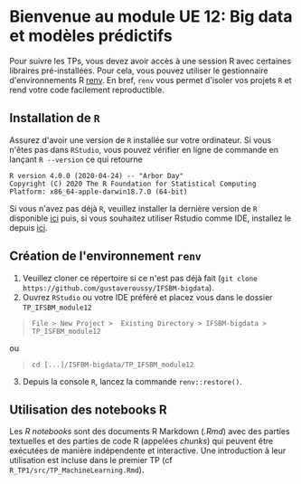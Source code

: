 # Bienvenue au module UE 12: Big data et modèles prédictifs

Pour suivre les TPs, vous devez avoir accès à une session R avec certaines libraires pré-installées. Pour cela, vous
pouvez utiliser le gestionnaire d'environnements R [renv](https://rstudio.github.io/renv/articles/renv.html). En
bref, `renv` vous permet d'isoler vos projets `R` et rend votre code facilement reproductible. 

## Installation de `R`

Assurez d'avoir une version de `R` installée sur votre ordinateur. Si vous n'êtes pas dans `RStudio`, vous pouvez
vérifier en ligne de commande en lançant `R --version` ce qui retourne

```
R version 4.0.0 (2020-04-24) -- "Arbor Day"
Copyright (C) 2020 The R Foundation for Statistical Computing
Platform: x86_64-apple-darwin18.7.0 (64-bit)
```

Si vous n'avez pas déjà `R`, veuillez installer la dernière version de `R` disponible
[ici](https://cran.r-project.org/) puis, si vous souhaitez utiliser Rstudio comme IDE, installez le depuis [ici](https://rstudio.com/products/rstudio/download/).

## Création de l'environnement `renv`

1. Veuillez cloner ce répertoire si ce n'est pas déjà fait (`git clone https://github.com/gustaveroussy/IFSBM-bigdata`).
2. Ouvrez `RStudio` ou votre IDE préféré et placez vous dans le dossier `TP_IFSBM_module12`
> `File > New Project >  Existing Directory > IFSBM-bigdata > TP_ISFBM_module12`

ou

> `cd [...]/ISFBM-bigdata/TP_IFSBM_module12`
3. Depuis la console `R`, lancez la commande  `renv::restore()`.

## Utilisation des notebooks R

Les  *R notebooks* sont des documents R Markdown (*.Rmd*) avec des parties textuelles et des parties de code R 
(appelées *chunks*) qui peuvent être exécutées de manière indépendente et interactive. Une introduction à leur
utilisation est incluse dans le premier TP (cf `R_TP1/src/TP_MachineLearning.Rmd`).
